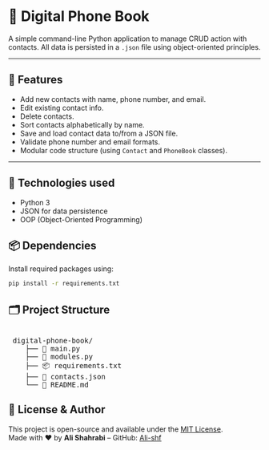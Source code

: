 # 📱 Digital Phone Book

A simple command-line Python application to manage CRUD action with contacts. All data is persisted in a `.json` file using object-oriented principles.

---

## 🚀 Features

- Add new contacts with name, phone number, and email.
- Edit existing contact info.
- Delete contacts.
- Sort contacts alphabetically by name.
- Save and load contact data to/from a JSON file.
- Validate phone number and email formats.
- Modular code structure (using `Contact` and `PhoneBook` classes).

---

## 🧱 Technologies used

- Python 3
- JSON for data persistence
- OOP (Object-Oriented Programming)

## 📦 Dependencies

Install required packages using:

```bash
pip install -r requirements.txt
```

## 🗂️ Project Structure

<pre> 
 digital-phone-book/
    ├── 📜 main.py              
    ├── 🧩 modules.py          
    ├── 📦 requirements.txt    
    ├── 📇 contacts.json 
    └── 📝 README.md</pre>

## 📄 License & Author

This project is open-source and available under the [MIT License](https://opensource.org/licenses/MIT).  
Made with ❤️ by **Ali Shahrabi** – GitHub: [Ali-shf](https://github.com/Ali-shf)

